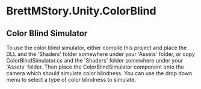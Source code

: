# BrettMStory.Unity.ColorBlind
## Color Blind Simulator
To use the color blind simulator, either compile this project and place the DLL and the 'Shaders' folder somewhere under your 'Assets' folder, or copy ColorBlindSimulator.cs and the 'Shaders' folder somewhere under your 'Assets' folder. Then place the ColorBlindSimulator component onto the camera which should simulate color blindness. You can use the drop down menu to select a type of color blindness to simulate.
